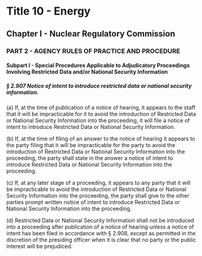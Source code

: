 
# Title 10 - Energy
## Chapter I - Nuclear Regulatory Commission
### PART 2 - AGENCY RULES OF PRACTICE AND PROCEDURE
#### Subpart I - Special Procedures Applicable to Adjudicatory Proceedings Involving Restricted Data and/or National Security Information
##### § 2.907 Notice of intent to introduce restricted data or national security information.

(a) If, at the time of publication of a notice of hearing, it appears to the staff that it will be impracticable for it to avoid the introduction of Restricted Data or National Security Information into the proceeding, it will file a notice of intent to introduce Restricted Data or National Security Information.

(b) If, at the time of filing of an answer to the notice of hearing it appears to the party filing that it will be impracticable for the party to avoid the introduction of Restricted Data or National Security Information into the proceeding, the party shall state in the answer a notice of intent to introduce Restricted Data or National Security Information into the proceeding.

(c) If, at any later stage of a proceeding, it appears to any party that it will be impracticable to avoid the introduction of Restricted Data or National Security Information into the proceeding, the party shall give to the other parties prompt written notice of intent to introduce Restricted Data or National Security Information into the proceeding.

(d) Restricted Data or National Security Information shall not be introduced into a proceeding after publication of a notice of hearing unless a notice of intent has been filed in accordance with § 2.908, except as permitted in the discretion of the presiding officer when it is clear that no party or the public interest will be prejudiced.

